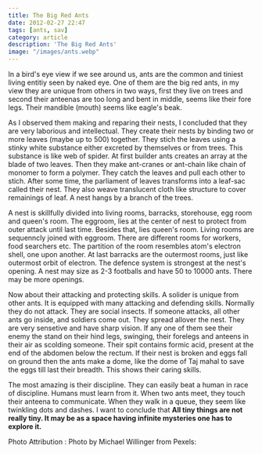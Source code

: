 ```yaml
---
title: The Big Red Ants
date: 2012-02-27 22:47
tags: [ants, sav] 
category: article
description: 'The Big Red Ants'
image: "/images/ants.webp"
---
```


In a bird's eye view if we see around us, ants are the common and
tiniest living entitiy seen by naked eye. One of them are the big red
ants, in my view they are unique from others in two ways, first they
live on trees and second their anteenas are too long and bent in middle,
seems like their fore legs. Their mandible (mouth) seems like eagle's
beak.

As I observed them making and reparing their nests, I concluded that
they are very laborious and intellectual. They create their nests by
binding two or more leaves (maybe up to 500) together. They stich the
leaves using a stinky white substance either excreted by themselves or
from trees. This substance is like web of spider. At first builder ants
creates an array at the blade of two leaves. Then they make ant-cranes
or ant-chain like chain of monomer to form a polymer. They catch the
leaves and pull each other to stich. After some time, the parliament of
leaves transforms into a leaf-sac called their nest. They also weave
translucent cloth like structure to cover remainings of leaf. A nest
hangs by a branch of the trees.

A nest is skillfully divided into living rooms, barracks, storehouse,
egg room and queen's room. The eggroom, lies at the center of nest to
protect from outer attack until last time. Besides that, lies queen's
room. Living rooms are sequenncly joined with eggroom. There are
different rooms for workers, food searchers etc. The partition of the
room resembles atom's electron shell, one upon another. At last barracks
are the outermost rooms, just like outermost orbit of electron. The
defence system is strongest at the nest's opening. A nest may size as
2-3 footballs and have 50 to 10000 ants. There may be more openings.

Now about their attacking and protecting skills. A solider is unique
from other ants. It is equipped with many attacking and defending
skills. Normally they do not attack. They are social insects. If someone
attacks, all other ants go inside, and soldiers come out. They spread
allover the nest. They are very sensetive and have sharp vision. If any
one of them see their enemy the stand on their hind legs, swinging,
their forelegs and anteens in their air as scolding someone. Their spit
contains formic acid, present at the end of the abdomen below the
rectum. If their nest is broken and eggs fall on ground then the ants
make a dome, like the dome of Taj mahal to save the eggs till last their
breadth. This shows their caring skills.

The most amazing is their discipline. They can easily beat a human in
race of discipline. Humans must learn from it. When two ants meet, they
touch their anteena to communicate. When they walk in a queue, they seem
like twinkling dots and dashes. I want to conclude that **All tiny
things are not really tiny. It may be as a space having infinite
mysteries one has to explore it.**

Photo Attribution : Photo by Michael Willinger from Pexels:
